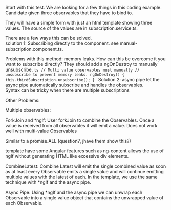 Start with this test.  We are looking for a few things in this coding example.
Candidate given three observables that they have to bind to.

They will have a simple form with just an html template showing three values.  The source of the values are in subscription.service.ts.

There are a few ways this can be solved.  
solution 1: Subscribing directly to the component.  see manual-subscription.component.ts.

Problems with this method:  memory leaks.
How can this be overcome it you want to subscribe directly?
    They should add a ngOnDestroy to manually unsubscribe.
    ```ts
    // Multi value observables must manually
    // unsubscribe to prevent memory leaks.
    ngOnDestroy() {
      this.thirdSubscription.unsubscribe();
    }
    ```
Solution 2: async pipe
let the async pipe automatically subscribe and handles the observables.  
Syntax can be tricky when there are multiple subscriptions

Other Problems:

Multiple observables:

ForkJoin and *ngIf:
User forkJoin to combine the Observables.  Once a value is received from all observables it will emit a value.  Does not work well with multi-value Observables

Similar to a promise.ALL (question?, jhave them show this?)

template have some Angular features such as ng-content allows the use of ngIf without generating HTML like excessive div elements.

CombineLatest:
Combine Latest will emit the single combined value as soon as at least every Observable emits a single value and will continue emitting multiple values with the latest of each.
In the template, we use the same technique with *ngIf and the async pipe.

Async Pipe:
Using *ngIf and the async pipe we can unwrap each Observable into a single value object that contains the unwrapped value of each Observable.

